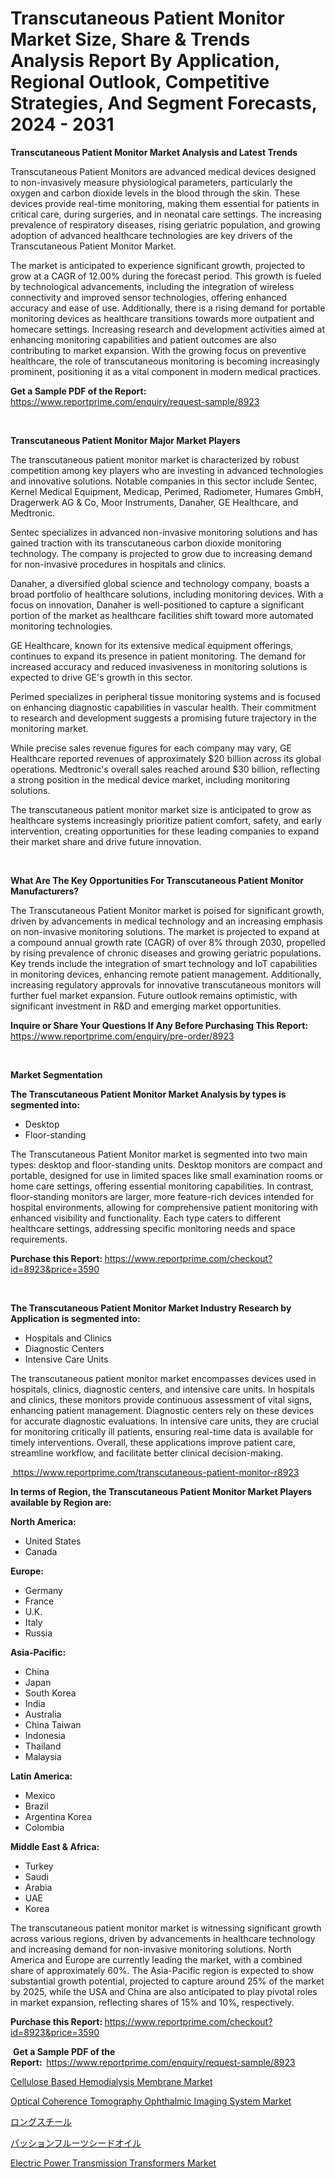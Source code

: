 <p><h1>Transcutaneous Patient Monitor Market Size, Share & Trends Analysis Report By Application, Regional Outlook, Competitive Strategies, And Segment Forecasts, 2024 - 2031</h1></p><p><strong>Transcutaneous Patient Monitor Market Analysis and Latest Trends</strong></p>
<p><p>Transcutaneous Patient Monitors are advanced medical devices designed to non-invasively measure physiological parameters, particularly the oxygen and carbon dioxide levels in the blood through the skin. These devices provide real-time monitoring, making them essential for patients in critical care, during surgeries, and in neonatal care settings. The increasing prevalence of respiratory diseases, rising geriatric population, and growing adoption of advanced healthcare technologies are key drivers of the Transcutaneous Patient Monitor Market.</p><p>The market is anticipated to experience significant growth, projected to grow at a CAGR of 12.00% during the forecast period. This growth is fueled by technological advancements, including the integration of wireless connectivity and improved sensor technologies, offering enhanced accuracy and ease of use. Additionally, there is a rising demand for portable monitoring devices as healthcare transitions towards more outpatient and homecare settings. Increasing research and development activities aimed at enhancing monitoring capabilities and patient outcomes are also contributing to market expansion. With the growing focus on preventive healthcare, the role of transcutaneous monitoring is becoming increasingly prominent, positioning it as a vital component in modern medical practices.</p></p>
<p><strong>Get a Sample PDF of the Report:&nbsp;</strong> <a href="https://www.reportprime.com/enquiry/request-sample/8923">https://www.reportprime.com/enquiry/request-sample/8923</a></p>
<p>&nbsp;</p>
<p><strong>Transcutaneous Patient Monitor Major Market Players</strong></p>
<p><p>The transcutaneous patient monitor market is characterized by robust competition among key players who are investing in advanced technologies and innovative solutions. Notable companies in this sector include Sentec, Kernel Medical Equipment, Medicap, Perimed, Radiometer, Humares GmbH, Dragerwerk AG & Co, Moor Instruments, Danaher, GE Healthcare, and Medtronic.</p><p>Sentec specializes in advanced non-invasive monitoring solutions and has gained traction with its transcutaneous carbon dioxide monitoring technology. The company is projected to grow due to increasing demand for non-invasive procedures in hospitals and clinics. </p><p>Danaher, a diversified global science and technology company, boasts a broad portfolio of healthcare solutions, including monitoring devices. With a focus on innovation, Danaher is well-positioned to capture a significant portion of the market as healthcare facilities shift toward more automated monitoring technologies.</p><p>GE Healthcare, known for its extensive medical equipment offerings, continues to expand its presence in patient monitoring. The demand for increased accuracy and reduced invasiveness in monitoring solutions is expected to drive GE's growth in this sector.</p><p>Perimed specializes in peripheral tissue monitoring systems and is focused on enhancing diagnostic capabilities in vascular health. Their commitment to research and development suggests a promising future trajectory in the monitoring market.</p><p>While precise sales revenue figures for each company may vary, GE Healthcare reported revenues of approximately $20 billion across its global operations. Medtronic's overall sales reached around $30 billion, reflecting a strong position in the medical device market, including monitoring solutions.</p><p>The transcutaneous patient monitor market size is anticipated to grow as healthcare systems increasingly prioritize patient comfort, safety, and early intervention, creating opportunities for these leading companies to expand their market share and drive future innovation.</p></p>
<p>&nbsp;</p>
<p><strong>What Are The Key Opportunities For Transcutaneous Patient Monitor Manufacturers?</strong></p>
<p><p>The Transcutaneous Patient Monitor market is poised for significant growth, driven by advancements in medical technology and an increasing emphasis on non-invasive monitoring solutions. The market is projected to expand at a compound annual growth rate (CAGR) of over 8% through 2030, propelled by rising prevalence of chronic diseases and growing geriatric populations. Key trends include the integration of smart technology and IoT capabilities in monitoring devices, enhancing remote patient management. Additionally, increasing regulatory approvals for innovative transcutaneous monitors will further fuel market expansion. Future outlook remains optimistic, with significant investment in R&D and emerging market opportunities.</p></p>
<p><strong>Inquire or Share Your Questions If Any Before Purchasing This Report:</strong> <a href="https://www.reportprime.com/enquiry/pre-order/8923">https://www.reportprime.com/enquiry/pre-order/8923</a></p>
<p>&nbsp;</p>
<p><strong>Market Segmentation</strong></p>
<p><strong>The Transcutaneous Patient Monitor Market Analysis by types is segmented into:</strong></p>
<p><ul><li>Desktop</li><li>Floor-standing</li></ul></p>
<p><p>The Transcutaneous Patient Monitor market is segmented into two main types: desktop and floor-standing units. Desktop monitors are compact and portable, designed for use in limited spaces like small examination rooms or home care settings, offering essential monitoring capabilities. In contrast, floor-standing monitors are larger, more feature-rich devices intended for hospital environments, allowing for comprehensive patient monitoring with enhanced visibility and functionality. Each type caters to different healthcare settings, addressing specific monitoring needs and space requirements.</p></p>
<p><strong>Purchase this Report:&nbsp;</strong><a href="https://www.reportprime.com/checkout?id=8923&price=3590">https://www.reportprime.com/checkout?id=8923&price=3590</a></p>
<p>&nbsp;</p>
<p><strong>The Transcutaneous Patient Monitor Market Industry Research by Application is segmented into:</strong></p>
<p><ul><li>Hospitals and Clinics</li><li>Diagnostic Centers</li><li>Intensive Care Units</li></ul></p>
<p><p>The transcutaneous patient monitor market encompasses devices used in hospitals, clinics, diagnostic centers, and intensive care units. In hospitals and clinics, these monitors provide continuous assessment of vital signs, enhancing patient management. Diagnostic centers rely on these devices for accurate diagnostic evaluations. In intensive care units, they are crucial for monitoring critically ill patients, ensuring real-time data is available for timely interventions. Overall, these applications improve patient care, streamline workflow, and facilitate better clinical decision-making.</p></p>
<p><a href="https://www.reportprime.com/transcutaneous-patient-monitor-r8923">&nbsp;https://www.reportprime.com/transcutaneous-patient-monitor-r8923</a></p>
<p><strong>In terms of Region, the Transcutaneous Patient Monitor Market Players available by Region are:</strong></p>
<p>
    <p> <strong> North America: </strong>
        <ul>
            <li>United States</li>
            <li>Canada</li>
        </ul>
        </p> 
    <p> <strong> Europe: </strong>
        <ul>
            <li>Germany</li>
            <li>France</li>
            <li>U.K.</li>
            <li>Italy</li>
            <li>Russia</li>
        </ul>
        </p> 
    <p> <strong> Asia-Pacific: </strong>
        <ul>
            <li>China</li>
            <li>Japan</li>
            <li>South Korea</li>
            <li>India</li>
            <li>Australia</li>
            <li>China Taiwan</li>
            <li>Indonesia</li>
            <li>Thailand</li>
            <li>Malaysia</li>
        </ul>
        </p> 
    <p> <strong> Latin America: </strong>
        <ul>
            <li>Mexico</li>
            <li>Brazil</li>
            <li>Argentina Korea</li>
            <li>Colombia</li>
        </ul>
        </p> 
    <p> <strong> Middle East & Africa: </strong>
        <ul>
            <li>Turkey</li>
            <li>Saudi</li>
            <li>Arabia</li>
            <li>UAE</li>
            <li>Korea</li>
        </ul>
    </p>
    </p>
<p><p>The transcutaneous patient monitor market is witnessing significant growth across various regions, driven by advancements in healthcare technology and increasing demand for non-invasive monitoring solutions. North America and Europe are currently leading the market, with a combined share of approximately 60%. The Asia-Pacific region is expected to show substantial growth potential, projected to capture around 25% of the market by 2025, while the USA and China are also anticipated to play pivotal roles in market expansion, reflecting shares of 15% and 10%, respectively.</p></p>
<p><strong>Purchase this Report: </strong><a href="https://www.reportprime.com/checkout?id=8923&price=3590">https://www.reportprime.com/checkout?id=8923&price=3590</a></p>
<p>&nbsp;<strong>Get a Sample PDF of the Report:&nbsp;&nbsp;</strong><a href="https://www.reportprime.com/enquiry/request-sample/8923">https://www.reportprime.com/enquiry/request-sample/8923</a></p>
<p><strong></strong></p>
<p><p><a href="https://github.com/NargisHussain432/Market-Research-Report-List-1/blob/main/cellulose-based-hemodialysis-membrane-market.md">Cellulose Based Hemodialysis Membrane Market</a></p><p><a href="https://github.com/FahadAhmed223/Market-Research-Report-List-1/blob/main/optical-coherence-tomography-ophthalmic-imaging-system-market.md">Optical Coherence Tomography Ophthalmic Imaging System Market</a></p><p><a href="https://medium.com/@camron674/long-steel-market-%E3%81%AE%E3%82%B0%E3%83%AD%E3%83%BC%E3%83%90%E3%83%AB%E5%B8%82%E5%A0%B4%E6%A6%82%E8%A6%81%E3%81%AF-%E4%B8%96%E7%95%8C%E3%81%8A%E3%82%88%E3%81%B3%E4%B8%BB%E8%A6%81%E5%B8%82%E5%A0%B4%E3%81%AB%E3%81%8A%E3%81%91%E3%82%8B%E6%A5%AD%E7%95%8C%E3%81%AB%E5%BD%B1%E9%9F%BF%E3%82%92%E4%B8%8E%E3%81%88%E3%82%8B%E4%B8%BB%E8%A6%81%E3%81%AA%E3%83%88%E3%83%AC%E3%83%B3%E3%83%89%E3%81%AB%E3%81%A4%E3%81%84%E3%81%A6-%E7%8B%AC%E8%87%AA%E3%81%AE%E8%A6%96%E7%82%B9%E3%82%92%E6%8F%90%E4%BE%9B%E3%81%97%E3%81%BE%E3%81%99-659818f9d2ff">ロングスチール</a></p><p><a href="https://medium.com/@camron674/passionfruit-seed-oil-market-%E3%81%AF-%E3%82%B3%E3%82%B9%E3%83%88%E7%AE%A1%E7%90%86%E3%81%A8%E5%8A%B9%E7%8E%87%E5%90%91%E4%B8%8A%E3%82%92%E5%84%AA%E5%85%88%E3%81%97%E3%81%BE%E3%81%99-%E3%81%95%E3%82%89%E3%81%AB-%E5%A0%B1%E5%91%8A%E6%9B%B8%E3%81%AF%E5%B8%82%E5%A0%B4%E3%81%AE%E9%9C%80%E8%A6%81%E9%9D%A2%E3%81%A8%E4%BE%9B%E7%B5%A6%E9%9D%A2%E3%81%AE%E4%B8%A1%E6%96%B9%E3%82%92%E3%82%AB%E3%83%90%E3%83%BC%E3%81%97%E3%81%A6%E3%81%84%E3%81%BE%E3%81%99-passionfruit-seed-7d605d19a5ec">パッションフルーツシードオイル</a></p><p><a href="https://issuu.com/reportprime-2/docs/electric-power-transmission-transfo_64ddf2b7618c1c">Electric Power Transmission Transformers Market</a></p></p>